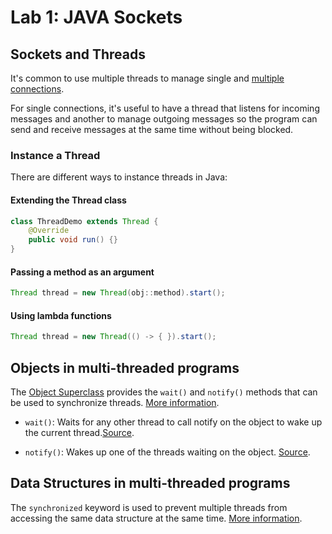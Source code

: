 # Lab 1: JAVA Sockets

## Sockets and Threads

It's common to use multiple threads to manage single and [multiple connections](https://www.geeksforgeeks.org/introducing-threads-socket-programming-java/).

For single connections, it's useful to have a thread that listens for incoming messages and another to manage outgoing messages so the program can send and receive messages at the same time without being blocked.

### Instance a Thread

There are different ways to instance threads in Java:

#### Extending the Thread class

```java
class ThreadDemo extends Thread {
    @Override
    public void run() {}
}
```

#### Passing a method as an argument

```java
Thread thread = new Thread(obj::method).start();
```

#### Using lambda functions

```java
Thread thread = new Thread(() -> { }).start();
```

## Objects in multi-threaded programs

The [Object Superclass](https://docs.oracle.com/javase/tutorial/java/IandI/objectclass.html) provides the `wait()` and `notify()` methods that can be used to synchronize threads. [More information](https://docs.oracle.com/javase/tutorial/java/IandI/objectclass.html).

- `wait()`: Waits for any other thread to call notify on the object to wake up the current thread.[Source](https://www.digitalocean.com/community/tutorials/java-thread-wait-notify-and-notifyall-example).

- `notify()`: Wakes up one of the threads waiting on the object. [Source](https://www.digitalocean.com/community/tutorials/java-thread-wait-notify-and-notifyall-example).

## Data Structures in multi-threaded programs

The `synchronized` keyword is used to prevent multiple threads from accessing the same data structure at the same time. [More information](https://www.baeldung.com/java-synchronized).
